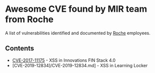 # Awesome CVE found by MIR team from Roche

A list of vulnerabilities identified and documented by [Roche](https://roche.com) employees.

## Contents

- [CVE-2017-11175](/CVE-2017-11175.md) - XSS in Innovations FIN Stack 4.0
- [CVE-2019-12834]/CVE-2019-12834.md] - XSS in Learning Locker
